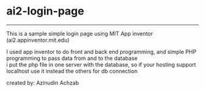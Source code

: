 # ai2-login-page
<hr>
This is a sample simple login page using MIT App inventor (ai2.appinventor.mit.edu)<br>

I used app inventor to do front and back end programming, and simple PHP programming to pass data from and to the database<br>
i put the php file in one server with the database, so if your hosting support localhost use it instead the others for db connection<br>

created by: Azinudin Achzab
